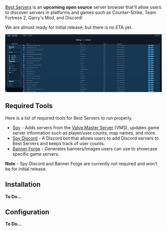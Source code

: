 [Best Servers](https://bestservers.io/) is an **upcoming open source** server browser that'll allow users to discover servers in platforms and games such as Counter-Strike, Team Fortress 2, Garry's Mod, and Discord!

We are almost ready for initial release, but there is no ETA yet.

![Index 1](https://github.com/bestserversio/bestservers/blob/main/images/index-1.png)


## Required Tools
Here is a list of required tools for Best Servers to run properly.

* [Spy](https://github.com/bestserversio/spy) - Adds servers from the [Valve Master Server](https://developer.valvesoftware.com/wiki/Master_Server_Query_Protocol) (VMS), updates game server information such as player/user counts, map names, and more.
* [Spy Discord](https://github.com/bestserversio/spy-discord) - A Discord bot that allows users to add Discord servers to Best Servers and keeps track of user counts.
* [Banner Forge](https://github.com/bestserversio/banner-forge) - Generates banners/images users can use to showcase specific game servers.

**Note** - Spy Discord and Banner Forge are currently not required and won't be for initial release.

## Installation
**To Do...**

## Configuration
**To Do...**